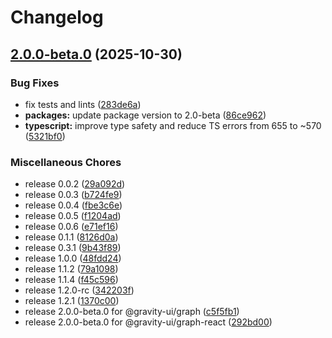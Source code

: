 # Changelog

## [2.0.0-beta.0](https://github.com/gravity-ui/graph/compare/@gravity-ui/graph-react-2.0.0-beta.0...@gravity-ui/graph-react-v2.0.0-beta.0) (2025-10-30)


### Bug Fixes

* fix tests and lints ([283de6a](https://github.com/gravity-ui/graph/commit/283de6a6af67347536aed930584b46ac19145348))
* **packages:** update package version to 2.0-beta ([86ce962](https://github.com/gravity-ui/graph/commit/86ce962d7e06400b4ae0192d0d41a49171ca94c4))
* **typescript:** improve type safety and reduce TS errors from 655 to ~570 ([5321bf0](https://github.com/gravity-ui/graph/commit/5321bf0343977241c5586c2f7e6ca79b93a5e4d6))


### Miscellaneous Chores

* release 0.0.2 ([29a092d](https://github.com/gravity-ui/graph/commit/29a092d1f3d74759dc0cd322b4bc08c4777fc3af))
* release 0.0.3 ([b724fe9](https://github.com/gravity-ui/graph/commit/b724fe983595c3964a50ba344d702c350eb0f073))
* release 0.0.4 ([fbe3c6e](https://github.com/gravity-ui/graph/commit/fbe3c6eba9c72bdf004168c6370dfc09f2c63b85))
* release 0.0.5 ([f1204ad](https://github.com/gravity-ui/graph/commit/f1204ad4d47128f2352fcd100a18418c0fe9b38f))
* release 0.0.6 ([e71ef16](https://github.com/gravity-ui/graph/commit/e71ef16d9a3d2c36a531e9224ba8d5180956743e))
* release 0.1.1 ([8126d0a](https://github.com/gravity-ui/graph/commit/8126d0ad61d9427d48857fd1d6768742ab36636d))
* release 0.3.1 ([9b43f89](https://github.com/gravity-ui/graph/commit/9b43f89c36a259c7121268da4d53fcb0517b20c9))
* release 1.0.0 ([48fdd24](https://github.com/gravity-ui/graph/commit/48fdd24c63c3653adc18cd1d3ce5e2c353384efa))
* release 1.1.2 ([79a1098](https://github.com/gravity-ui/graph/commit/79a109807fbd96118732c5a4082da2aba7ab1c71))
* release 1.1.4 ([f45c596](https://github.com/gravity-ui/graph/commit/f45c596e271d7d696a4b11960e8d7a208c3bbb4a))
* release 1.2.0-rc ([342203f](https://github.com/gravity-ui/graph/commit/342203f9f53ae9d9bce0ad8224bce0939cf44893))
* release 1.2.1 ([1370c00](https://github.com/gravity-ui/graph/commit/1370c009e15070b201f710b60df280c924f7883f))
* release 2.0.0-beta.0 for @gravity-ui/graph ([c5f5fb1](https://github.com/gravity-ui/graph/commit/c5f5fb1d49278551b25ce0fded4d6b253afeb748))
* release 2.0.0-beta.0 for @gravity-ui/graph-react ([292bd00](https://github.com/gravity-ui/graph/commit/292bd00c8219fbe010d826ed3ad62c10cf5137d4))
